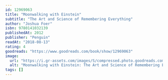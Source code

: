 ```yaml
---
id: 12969063
title: "Moonwalking with Einstein"
subtitle: "The Art and Science of Remembering Everything"
author: "Joshua Foer"
isbn: 9780141032139
publishedAt: 2012
publisher: "Penguin"
readAt: "2018-08-13"
rating: 4
goodreads: "https://www.goodreads.com/book/show/12969063"
image:
  url: "https://i.gr-assets.com/images/S/compressed.photo.goodreads.com/books/1333687757l/12969063.jpg"
  alt: "Moonwalking with Einstein: The Art and Science of Remembering Everything"
tags: []
---
```

